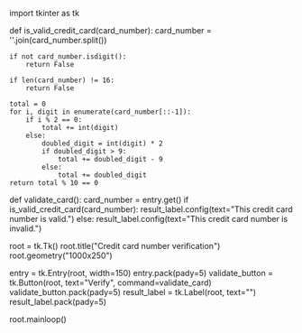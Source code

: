 import tkinter as tk

def is_valid_credit_card(card_number):
    card_number = ''.join(card_number.split())

    if not card_number.isdigit():
        return False

    if len(card_number) != 16:
        return False

    total = 0
    for i, digit in enumerate(card_number[::-1]):
        if i % 2 == 0:
            total += int(digit)
        else:
            doubled_digit = int(digit) * 2
            if doubled_digit > 9:
                total += doubled_digit - 9
            else:
                total += doubled_digit
    return total % 10 == 0

def validate_card():
    card_number = entry.get()
    if is_valid_credit_card(card_number):
        result_label.config(text="This credit card number is valid.")
    else:
        result_label.config(text="This credit card number is invalid.")

root = tk.Tk()
root.title("Credit card number verification")
root.geometry("1000x250")

entry = tk.Entry(root, width=150)
entry.pack(pady=5)
validate_button = tk.Button(root, text="Verify", command=validate_card)
validate_button.pack(pady=5)
result_label = tk.Label(root, text="")
result_label.pack(pady=5)

root.mainloop()
